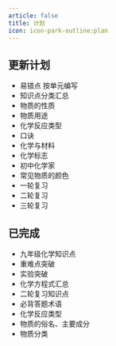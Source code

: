 ```yaml
---
article: false
title: 计划
icon: icon-park-outline:plan
---
```


## 更新计划
- 易错点 按单元编写
- 知识点分类汇总
 - 物质的性质
 - 物质用途
 - 化学反应类型
 - 口诀
 - 化学与材料
 - 化学标志
 - 初中化学家
 - 常见物质的颜色
- 一轮复习
- 二轮复习
- 三轮复习




## 已完成
- 九年级化学知识点
- 重难点突破
- 实验突破
- 化学方程式汇总
- 二轮复习知识点
- 必背答题术语
- 化学反应类型
- 物质的俗名、主要成分
- 物质分类